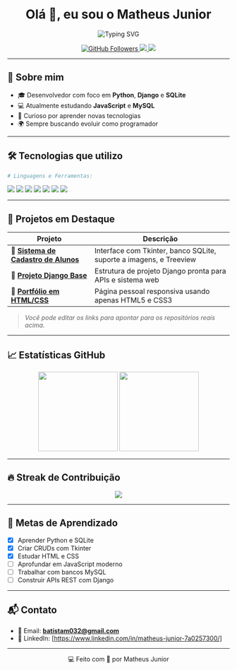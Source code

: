 
<h1 align="center">Olá 👋, eu sou o Matheus Junior</h1>
<p align="center">
  <img src="https://readme-typing-svg.demolab.com/?lines=Desenvolvedor+Python+e+Django;Estudando+JavaScript+e+MySQL;Apaixonado+por+Tecnologia&center=true&width=500&height=45" alt="Typing SVG" />
</p>

<p align="center">
  <a href="https://github.com/Matheusjuniorz">
    <img src="https://img.shields.io/github/followers/Matheusjuniorz?label=Seguidores&style=social" alt="GitHub Followers">
  </a>
  <a href="mailto:seuemailaqui@gmail.com">
    <img src="https://img.shields.io/badge/Email-batistam032@gmail.com-red?style=flat&logo=gmail&logoColor=white" />
  </a>
  <a href="https://www.linkedin.com/in/seu-link-aqui">
    <img src="https://img.shields.io/badge/LinkedIn-MatheusJunior-blue?style=flat&logo=linkedin" />
  </a>
</p>

---

## 🚀 Sobre mim

- 🎓 Desenvolvedor com foco em **Python**, **Django** e **SQLite**
- 💻 Atualmente estudando **JavaScript** e **MySQL**
- 🧠 Curioso por aprender novas tecnologias
- 🌍 Sempre buscando evoluir como programador

---

## 🛠️ Tecnologias que utilizo

```python
# Linguagens e Ferramentas:
```

<p align="left">
  <img src="https://img.shields.io/badge/Python-3776AB?style=for-the-badge&logo=python&logoColor=white"/>
  <img src="https://img.shields.io/badge/Django-092E20?style=for-the-badge&logo=django&logoColor=white"/>
  <img src="https://img.shields.io/badge/SQLite-003B57?style=for-the-badge&logo=sqlite&logoColor=white"/>
  <img src="https://img.shields.io/badge/MySQL-00758F?style=for-the-badge&logo=mysql&logoColor=white"/>
  <img src="https://img.shields.io/badge/HTML5-E34F26?style=for-the-badge&logo=html5&logoColor=white"/>
  <img src="https://img.shields.io/badge/CSS3-1572B6?style=for-the-badge&logo=css3&logoColor=white"/>
  <img src="https://img.shields.io/badge/JavaScript-F7DF1E?style=for-the-badge&logo=javascript&logoColor=black"/>
</p>

---

## 📌 Projetos em Destaque

| Projeto | Descrição |
|--------|-----------|
| 🔗 [**Sistema de Cadastro de Alunos**](https://github.com/Matheusjuniorz) | Interface com Tkinter, banco SQLite, suporte a imagens, e Treeview |
| 🔗 [**Projeto Django Base**](https://github.com/Matheusjuniorz) | Estrutura de projeto Django pronta para APIs e sistema web |
| 🔗 [**Portfólio em HTML/CSS**](https://github.com/Matheusjuniorz) | Página pessoal responsiva usando apenas HTML5 e CSS3 |

> *Você pode editar os links para apontar para os repositórios reais acima.*

---

## 📈 Estatísticas GitHub

<p align="center">
  <img height="180em" src="https://github-readme-stats.vercel.app/api?username=Matheusjuniorz&show_icons=true&theme=tokyonight&count_private=true"/>
  <img height="180em" src="https://github-readme-stats.vercel.app/api/top-langs/?username=Matheusjuniorz&layout=compact&theme=tokyonight"/>
</p>

---

## 🔥 Streak de Contribuição

<p align="center">
  <img src="https://github-readme-streak-stats.herokuapp.com/?user=Matheusjuniorz&theme=tokyonight&hide_border=true"/>
</p>

---

## 🧠 Metas de Aprendizado

- [x] Aprender Python e SQLite
- [x] Criar CRUDs com Tkinter
- [x] Estudar HTML e CSS
- [ ] Aprofundar em JavaScript moderno
- [ ] Trabalhar com bancos MySQL
- [ ] Construir APIs REST com Django

---

## 📬 Contato

- 📧 Email: **batistam032@gmail.com**
- 💼 LinkedIn: [https://www.linkedin.com/in/matheus-junior-7a0257300/]

---

<p align="center">💻 Feito com 💙 por Matheus Junior</p>

